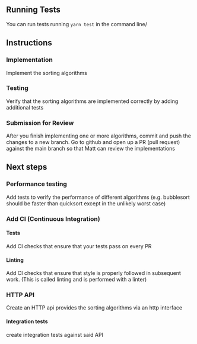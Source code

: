 ## Running Tests
You can run tests running `yarn test` in the command line/
## Instructions
### Implementation
Implement the sorting algorithms
### Testing
Verify that the sorting algorithms are implemented correctly by adding additional tests
### Submission for Review
After you finish implementing one or more algorithms, commit and push the changes to a new branch. Go to github and open up a PR (pull request) against the main branch so that Matt can review the implementations
## Next steps
### Performance testing
Add tests to verify the performance of different algorithms (e.g. bubblesort should be faster than quicksort except in the unlikely worst case)
### Add CI (Continuous Integration)
#### Tests
Add CI checks that ensure that your tests pass on every PR
#### Linting
Add CI checks that ensure that style is properly followed in subsequent work. (This is called linting and is performed with a linter)
### HTTP API
Create an HTTP api provides the sorting algorithms via an http interface
#### Integration tests
create integration tests against said API
